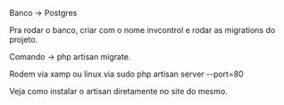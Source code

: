 Banco -> Postgres

Pra rodar o banco, criar com o nome invcontrol e rodar as migrations do projeto.

Comando -> php artisan migrate.

Rodem via xamp ou linux via sudo php artisan server --port=80 

Veja como instalar o artisan diretamente no site do mesmo.
